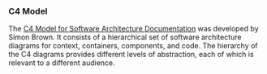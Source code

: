 ### C4 Model
The [C4 Model for Software Architecture Documentation](https://c4model.com/)
was developed by Simon Brown.
It consists of a hierarchical set of software architecture diagrams for context, containers, components, and code.
The hierarchy of the C4 diagrams provides different levels of abstraction, each of which is relevant to a different audience.



